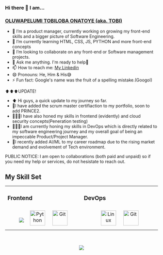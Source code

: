 ### Hi there 👋 I am...
### <a href="https://github.com/onatoyepelumi">OLUWAPELUMI TOBILOBA ONATOYE (aka. TOBI)</a>

- 🔭 I’m a product manager, currently working on growing my front-end skills and a bigger picture of Software Engineering.
- 🌱 I’m currently learning HTML, CSS, JS, PYTHON and more front-end concepts
- 👯 I’m looking to collaborate on any front-end or Software management projects.
- 💬 Ask me anything. I'm ready to help💯
- 📫 How to reach me: <a href="https://www.linkedin.com/in/oluwapelumi-tobiloba-onatoye-56248813b/">My Linkedin</a>
- 😄 Pronouns: He, Him & His😅
- ⚡ Fun fact: Google's name was the fruit of a spelling mistake.(Googol)


⬆️⬆️⬆️UPDATE!


- ⬆️ Hi guys, a quick update to my journey so far.
- 🪪I have added the scrum master certifiaction to my portfolio, soon to add PRINCE2.
- 👨🏽‍🔬I have also honed my skills in frontend (evidently) and cloud security concepts(Peneration testing)
- 👨🏾‍💻I am currently honing my skills in DevOps which is directly related to my software engineering journey and my overall goal of being an impeccable Product/Project Manager.
- 🔖I recently added AI/ML to my career roadmap due to the rising market demand and evolvement of Tech environment.


PUBLIC NOTICE: I am open to collaborations (both paid and unpaid) so if you need my help or services, do not hesistate to reach out.
  

## My Skill Set  
<table><tr><td valign="top" width="33%">

### Frontend  
<div align="center">    
  <a href="https://www.javascript.com/" target="_blank"><img style="margin: 10px" src="https://profilinator.rishav.dev/skills-assets/javascript-original.svg" 
  <a href="https://www.python.org/" target="_blank"><img style="margin: 10px" src="https://profilinator.rishav.dev/skills-assets/python-original.svg" alt="Python" height="50" /></a>  
  <a href="https://github.com/" target="_blank"><img style="margin: 10px" src="https://profilinator.rishav.dev/skills-assets/git-scm-icon.svg" alt="Git" height="50" /></a>   
</td><td valign="top" width="33%">



### DevOps  
<div align="center">  
  <a href="https://www.linux.org/" target="_blank"><img style="margin: 10px" src="https://profilinator.rishav.dev/skills-assets/linux-original.svg" alt="Linux" height="50" /></a>  
  <a href="https://github.com/" target="_blank"><img style="margin: 10px" src="https://profilinator.rishav.dev/skills-assets/git-scm-icon.svg" alt="Git" height="50" /></a>  
</div>

</td></tr>
</table>  
<br/>   
<br/>  

<div align="center">
   <img src="https://komarev.com/ghpvc/?username=onatoyepelumi&&style=flat-square" align="center" />
</div>  
